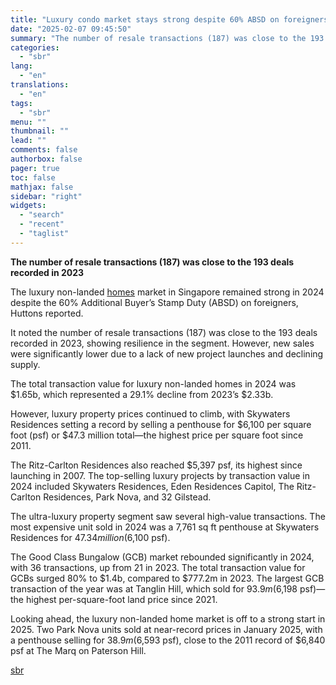 ```yaml
---
title: "Luxury condo market stays strong despite 60% ABSD on foreigners: report"
date: "2025-02-07 09:45:50"
summary: "The number of resale transactions (187) was close to the 193 deals recorded in 2023The luxury non-landed homes market in Singapore remained strong in 2024 despite the 60% Additional Buyer’s Stamp Duty (ABSD) on foreigners, Huttons reported.It noted the number of resale transactions (187) was close to the 193 deals..."
categories:
  - "sbr"
lang:
  - "en"
translations:
  - "en"
tags:
  - "sbr"
menu: ""
thumbnail: ""
lead: ""
comments: false
authorbox: false
pager: true
toc: false
mathjax: false
sidebar: "right"
widgets:
  - "search"
  - "recent"
  - "taglist"
---
```


**The number of resale transactions (187) was close to the 193 deals recorded in 2023**

The luxury non-landed [homes](https://www.sbr.com.sg/residential-property/news/condo-resale-prices-4-in-december) market in Singapore remained strong in 2024 despite the 60% Additional Buyer’s Stamp Duty (ABSD) on foreigners, Huttons reported.

It noted the number of resale transactions (187) was close to the 193 deals recorded in 2023, showing resilience in the segment. However, new sales were significantly lower due to a lack of new project launches and declining supply.

The total transaction value for luxury non-landed homes in 2024 was $1.65b, which represented a 29.1% decline from 2023’s $2.33b.

However, luxury property prices continued to climb, with Skywaters Residences setting a record by selling a penthouse for $6,100 per square foot (psf) or $47.3 million total—the highest price per square foot since 2011.

The Ritz-Carlton Residences also reached $5,397 psf, its highest since launching in 2007. The top-selling luxury projects by transaction value in 2024 included Skywaters Residences, Eden Residences Capitol, The Ritz-Carlton Residences, Park Nova, and 32 Gilstead.

The ultra-luxury property segment saw several high-value transactions. The most expensive unit sold in 2024 was a 7,761 sq ft penthouse at Skywaters Residences for $47.34 million ($6,100 psf).

The Good Class Bungalow (GCB) market rebounded significantly in 2024, with 36 transactions, up from 21 in 2023. The total transaction value for GCBs surged 80% to $1.4b, compared to $777.2m in 2023. The largest GCB transaction of the year was at Tanglin Hill, which sold for $93.9m ($6,198 psf)—the highest per-square-foot land price since 2021.

Looking ahead, the luxury non-landed home market is off to a strong start in 2025. Two Park Nova units sold at near-record prices in January 2025, with a penthouse selling for $38.9m ($6,593 psf), close to the 2011 record of $6,840 psf at The Marq on Paterson Hill.

[sbr](https://sbr.com.sg/residential-property/news/luxury-condo-market-stays-strong-despite-60-absd-foreigners-report)
